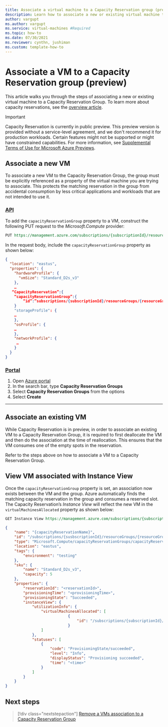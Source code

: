 ```yaml
---
title: Associate a virtual machine to a Capacity Reservation group (preview)
description: Learn how to associate a new or existing virtual machine to a Capacity Reservation group.
author: vargupt
ms.author: vargupt
ms.service: virtual-machines #Required
ms.topic: how-to
ms.date: 07/30/2021
ms.reviewer: cynthn, jushiman
ms.custom: template-how-to
---
```


# Associate a VM to a Capacity Reservation group (preview) 

This article walks you through the steps of associating a new or existing virtual machine to a Capacity Reservation Group. To learn more about capacity reservations, see the [overview article](capacity-reservation-overview.md). 

> [!IMPORTANT]
> Capacity Reservation is currently in public preview.
> This preview version is provided without a service-level agreement, and we don't recommend it for production workloads. Certain features might not be supported or might have constrained capabilities. 
> For more information, see [Supplemental Terms of Use for Microsoft Azure Previews](https://azure.microsoft.com/support/legal/preview-supplemental-terms/).


## Associate a new VM

To associate a new VM to the Capacity Reservation Group, the group must be explicitly referenced as a property of the virtual machine you are trying to associate. This protects the matching reservation in the group from accidental consumption by less critical applications and workloads that are not intended to use it.  

### [API](#tab/api)

To add the `capacityReservationGroup` property to a VM, construct the following PUT request to the *Microsoft.Compute* provider:

```rest
PUT https://management.azure.com/subscriptions/{subscriptionId}/resourceGroups/{resourceGroupName}/providers/Microsoft.Compute/virtualMachines/{VirtualMachineName}?api-version=2021-04-01
```

In the request body, include the `capacityReservationGroup` property as shown below:

```json
{ 
  "location": "eastus", 
  "properties": { 
    "hardwareProfile": { 
      "vmSize": "Standard_D2s_v3" 
    }, 
    … 
   “CapacityReservation”:{ 
    “capacityReservationGroup”:{ 
        “id”:”subscriptions/{subscriptionId}/resourceGroups/{resourceGroupName}/providers/Microsoft.Compute/CapacityReservationGroups/{CapacityReservationGroupName}” 
    } 
    "storageProfile": { 
    … 
    }, 
    "osProfile": { 
    … 
    }, 
    "networkProfile": { 
     …     
    } 
  } 
} 
```

### [Portal](#tab/portal)

<!-- no images necessary if steps are straightforward --> 

1. Open [Azure portal](https://portal.azure.com)
1. In the search bar, type **Capacity Reservation Groups**
1. Select **Capacity Reservation Groups** from the options
1. Select **Create**

--- 
<!-- The three dashes above show that your section of tabbed content is complete. Don't remove them :) -->


## Associate an existing VM 

While Capacity Reservation is in preview, in order to associate an existing VM to a Capacity Reservation Group, it is required to first deallocate the VM and then do the association at the time of reallocation. This ensures that the VM consumes one of the empty spots in the reservation. 

Refer to the steps above on how to associate a VM to a Capacity Reservation Group.


## View VM associated with Instance View 

Once the `capacityReservationGroup` property is set, an association now exists between the VM and the group. Azure automatically finds the matching capacity reservation in the group and consumes a reserved slot. The Capacity Reservation’s *Instance View* will reflect the new VM in the `virtualMachinesAllocated` property as shown below: 

```rest
GET Instance View https://management.azure.com/subscriptions/{subscriptionId}/resourceGroups/{resourceGroupName}/providers/Microsoft.Compute/CapacityReservationGroups/{capacityReservationGroupName}/capacityReservations/{capacityReservationName}?$expand=instanceView&api-version=2021-04-01 
```

```json
{ 
    "name": "{capacityReservationName}", 
    "id": "/subscriptions/{susbscriptionId}/resourceGroups/{resourceGroupName}/providers/Microsoft.Compute/capacityReservationGroups/{CapacityReservationGroupName}/capacityReservations/{capacityReservationName}", 
    "type": "Microsoft.Compute/capacityReservationGroups/capacityReservations", 
    "location": "eastus", 
    "tags": { 
        "environment": "testing" 
    }, 
    "sku": { 
        "name": "Standard_D2s_v3", 
        "capacity": 5 
    }, 
    "properties": { 
        "reservationId": "<reservationId>", 
        "provisioningTime": "<provisioningTime>", 
        "provisioningState": "Succeeded", 
        "instanceView": { 
            "utilizationInfo": { 
                "virtualMachinesAllocated": [ 
                            { 
                                "id": "/subscriptions/{subscriptionId}/resourceGroups/{resourceGroupName}/providers/Microsoft.Compute/virtualMachines/{VirtualMachineName}" 
                            } 
                ] 
            }, 
            "statuses": [ 
                { 
                    "code": "ProvisioningState/succeeded", 
                    "level": "Info", 
                    "displayStatus": "Provisioning succeeded", 
                    "time": "<time>" 
                } 
            ] 
        } 
    } 
} 
``` 


## Next steps

> [!div class="nextstepaction"]
> [Remove a VMs association to a Capacity Reservation Group](capacity-reservation-remove-vm.md)